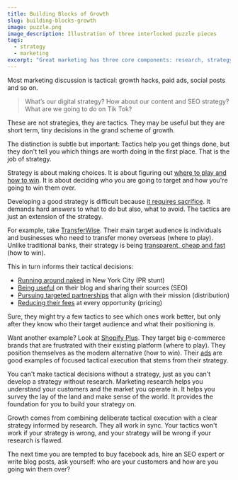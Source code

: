 ```yaml
---
title: Building Blocks of Growth
slug: building-blocks-growth
image: puzzle.png
image_description: Illustration of three interlocked puzzle pieces
tags:
  - strategy
  - marketing
excerpt: "Great marketing has three core components: research, strategy and execution."
---
```


Most marketing discussion is tactical: growth hacks, paid ads, social posts and so on.

> What’s our digital strategy? How about our content and SEO strategy? What are we going to do on Tik Tok?

These are not strategies, they are tactics. They may be useful but they are short term, tiny decisions in the grand scheme of growth.

The distinction is subtle but important: Tactics help you get things done, but they don't tell you which things are worth doing in the first place. That is the job of strategy.

Strategy is about making choices. It is about figuring out [where to play and how to win](https://hbr.org/2014/12/playing-to-win-how-strategy-really-works). It is about deciding who you are going to target and how you're going to win them over.

Developing a good strategy is difficult because [it requires sacrifice](https://www8.gsb.columbia.edu/articles/ideas-work/strategy-art-sacrifice). It demands hard answers to what to do but also, what to avoid. The tactics are just an extension of the strategy.

For example, take [TransferWise](https://transferwise.com/). Their main target audience is individuals and businesses who need to transfer money overseas (where to play). Unlike traditional banks, their strategy is being [transparent, cheap and fast](https://transferwise.com/community/mission-and-philosophy) (how to win).

This in turn informs their tactical decisions:

- [Running around naked](https://www.youtube.com/watch?v=ZufqOLl6ajE) in New York City (PR stunt)
- [Being useful](https://transferwise.com/sg/blog/best-debit-card-singapore) on their blog and sharing their sources (SEO)
- [Pursuing targeted partnerships](https://transferwise.com/sg/blog/aspire-has-the-smbs-now-they-can-go-global-with-transferwise) that align with their mission (distribution)
- [Reducing their fees](https://transferwise.com/gb/blog/transfers-are-now-cheaper-for-76-of-our-customers) at every opportunity (pricing)

Sure, they might try a few tactics to see which ones work better, but only after they know who their target audience and what their positioning is.

Want another example? Look at [Shopify Plus](https://www.shopify.com/plus). They target big e-commerce brands that are frustrated with their existing platform (where to play). They position themselves as the modern alternative (how to win). Their [ads](<https://www.linkedin.com/feed/update/urn:li:sponsoredContentV2:(urn:li:activity:6732754235026477056,urn:li:sponsoredCreative:99731396)>) are good examples of focused tactical execution that stems from their strategy.

You can't make tactical decisions without a strategy, just as you can't develop a strategy without research. Marketing research helps you understand your customers and the market you operate in. It helps you survey the lay of the land and make sense of the world. It provides the foundation for you to build your strategy on.

Growth comes from combining deliberate tactical execution with a clear strategy informed by research. They all work in sync. Your tactics won't work if your strategy is wrong, and your strategy will be wrong if your research is flawed.

The next time you are tempted to buy facebook ads, hire an SEO expert or write blog posts, ask yourself: who are your customers and how are you going win them over?